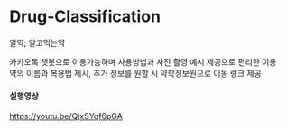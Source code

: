 # Drug-Classification
알약; 알고먹는약   

카카오톡 챗봇으로 이용가능하며 사용방법과 사진 촬영 예시 제공으로 편리한 이용   
약의 이름과 복용법 제시, 추가 정보를 원할 시 약학정보원으로 이동 링크 제공   

#### 실행영상   
<https://youtu.be/QjxSYqf6pGA>
